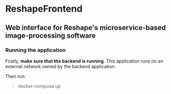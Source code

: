 # ReshapeFrontend

## Web interface for Reshape's microservice-based image-processing software

### Running the application
Firstly, **make sure that the backend is running**. This application runs on an external network owned by the backend application. 

Then run:
> docker-compose up 